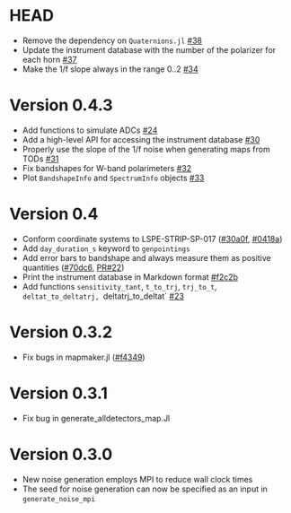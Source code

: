 # HEAD

- Remove the dependency on `Quaternions.jl` [#38](https://github.com/lspestrip/Stripeline.jl/pull/38)
- Update the instrument database with the number of the polarizer for each horn [#37](https://github.com/lspestrip/Stripeline.jl/pull/37)
- Make the 1/f slope always in the range 0..2 [#34](https://github.com/lspestrip/Stripeline.jl/pull/34)

# Version 0.4.3

- Add functions to simulate ADCs [#24](https://github.com/lspestrip/Stripeline.jl/pull/24)
- Add a high-level API for accessing the instrument database [#30](https://github.com/lspestrip/Stripeline.jl/pull/30)
- Properly use the slope of the 1/f noise when generating maps from TODs [#31](https://github.com/lspestrip/Stripeline.jl/pull/31)
- Fix bandshapes for W-band polarimeters [#32](https://github.com/lspestrip/Stripeline.jl/pull/32)
- Plot `BandshapeInfo` and `SpectrumInfo` objects [#33](https://github.com/lspestrip/Stripeline.jl/pull/33)

# Version 0.4

- Conform coordinate systems to LSPE-STRIP-SP-017
  ([#30a0f](https://github.com/lspestrip/Stripeline.jl/commit/30a0fbdb5fe45fa20cd7a2fef08bc114ad3d7956),
  [#0418a](https://github.com/lspestrip/Stripeline.jl/commit/0418a40a489cd2dfd7607effe661c55af1ca649e))
- Add `day_duration_s` keyword to `genpointings`
- Add error bars to bandshape and always measure them as positive quantities ([#70dc6](https://github.com/lspestrip/Stripeline.jl/commit/70dc6612e3784e4b3cfded55540e01cccec0bbf3), [PR#22](https://github.com/lspestrip/Stripeline.jl/pull/22))
- Print the instrument database in Markdown format [#f2c2b](https://github.com/lspestrip/Stripeline.jl/commit/f2c2b11b317b149131ee4ab447a4ffe680148f2d)
- Add functions `sensitivity_tant`, `t_to_trj`, `trj_to_t`,
  `deltat_to_deltatrj, `deltatrj_to_deltat` [#23](https://github.com/lspestrip/Stripeline.jl/pull/23)

# Version 0.3.2

- Fix bugs in mapmaker.jl
  ([#f4349](https://github.com/lspestrip/Stripeline.jl/commit/f434916605201fd3e3daa81497248270b6378d76))


# Version 0.3.1

- Fix bug in generate_alldetectors_map.Jl


# Version 0.3.0

- New noise generation employs MPI to reduce wall clock times
- The seed for noise generation can now be specified as an input in `generate_noise_mpi`

